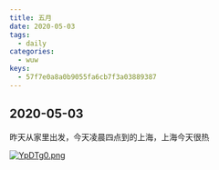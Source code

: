 ```yaml
---
title: 五月
date: 2020-05-03
tags:
  - daily
categories:
  - wuw
keys:
  - 57f7e0a8a0b9055fa6cb7f3a03889387
---
```


## 2020-05-03

昨天从家里出发，今天凌晨四点到的上海，上海今天很热

[![YpDTg0.png](https://s1.ax1x.com/2020/05/03/YpDTg0.png)](https://imgchr.com/i/YpDTg0)